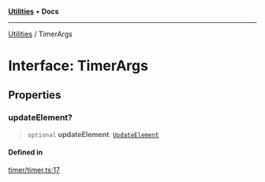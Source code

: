 [**Utilities**](../README.md) • **Docs**

***

[Utilities](../README.md) / TimerArgs

# Interface: TimerArgs

## Properties

### updateElement?

> `optional` **updateElement**: [`UpdateElement`](../type-aliases/UpdateElement.md)

#### Defined in

[timer/timer.ts:17](https://github.com/noobiept/utilities/blob/18352a8077ed8c48acd60199e66f10ece023322d/source/timer/timer.ts#L17)
